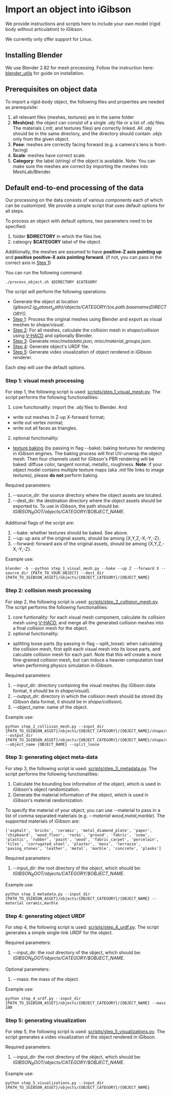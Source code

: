 # Import an object into iGibson

We provide instructions and scripts here to include your own model (rigid body without articulation) to iGibson. 

We currently only offer support for Linux.

## Installing Blender

We use Blender 2.82 for mesh processing. Follow the instruction here: [blender_utils](../blender_utils/) for guide on installation.

## Prerequisites on object data

To import a rigid-body object, the following files and properties are needed as prerequisite:
1. all relevant files (meshes, textures) are in the same folder 
2. **Mesh(es)**: the object can consist of a single *.obj* file or a list of *.obj* files. The materials (*.mtl*, and textures files) are correctly linked. All *.obj* should be in the same directory, and the directory should contain *.obj*s only from the given object. 
3. **Pose**: meshes are correctly facing forward (e.g. a camera's lens is front-facing)
4. **Scale**: meshes have correct scale.
5. **Category**: the label (string) of the object is available.
Note: You can make sure the meshes are correct by importing the meshes into MeshLab/Blender.

## Default end-to-end processing of the data

Our processing on the data consists of various components each of which can be customized. We provide a simple script that uses default options for all steps. 

To process an object with default options, two parameters need to be specified:
1. folder **$DIRECTORY** in which the files live.
2. cateogry **$CATEGORY** label of the object.

Additionally, the meshes are assumed to have **positive-Z axis pointing up** and **positive positive-X axis pointing forward**. (if not, you can pass in the correct axis in [Step 1](#step-1-visual-mesh-processing))

You can run the following command:
```
./process_object.sh $DIRECTORY $CATEGORY
```

The script will perform the following operations:
- Generate the object at location *$(gibson2.ig_dataset_path)/objects/$CATEGORY/$(os.path.basename($DIRECTORY))*.
- [Step 1](#step-1-visual-mesh-processing): Process the original meshes using Blender and export as visual meshes to *shape/visual*.
- [Step 2](#step-2-collision-mesh-processing): For all meshes, calculate the collision mesh in *shape/collision* using [V-HACD](https://github.com/kmammou/v-hacd) and optionally Blender.
- [Step 3](#step-3-generating-object-link-data): Generate *misc/metadata.json, misc/material_groups.json*.
- [Step 4](#step-4-generating-object-urdf): Generate object's URDF file.
- [Step 5](#step-5-generating-visualization): Generate video visualization of object rendered in iGibson renderer.

Each step will use the default options.

### Step 1: visual mesh processing

For step 1, the following script is used: [scripts/step_1_visual_mesh.py](scripts/step_1_visual_mesh.py). 
The script performs the following functionalities:
1. core functionality: import the *.obj* files to Blender. And
- write out meshes in Z-up X-forward format; 
- write out vertex normal;
- write out all faces as triangles.
2. optional functionality:
- [texture baking](https://docs.blender.org/manual/en/latest/render/cycles/baking.html) (by passing in flag --bake): baking textures for rendering in iGibson engines. The baking process will first UV-unwrap the object mesh. Then four channels used for iGibson's PBR rendering will be baked: diffuse color, tangent normal, metallic, roughness.
**Note**: if your object model contains multiple texture maps (aka *.mtl* file links to image textures), please **do not** perform baking.

Required parameters:
1. --source_dir: the source directory where the object assets are located.
2. --dest_dir: the destination directory where the object assets should be exported to. To use in iGibson, the path should be: *$IGIBSON_ROOT/objects/$CATEGORY/$OBJECT_NAME*.

Additional flags of the script are:
1. --bake: whether textures should be baked. See above.
2. --up: up axis of the original assets, should be among {X,Y,Z,-X,-Y,-Z}.
3. --forward: forward axis of the original assets, should be among {X,Y,Z,-X,-Y,-Z}.

Example use:
```
blender -b --python step_1_visual_mesh.py --bake --up Z --forward X --source_dir {PATH_TO_YOUR_OBJECT} --dest_dir {PATH_TO_IGIBSON_ASSET}/objects/{OBJECT_CATEGORY}/{OBJECT_NAME}
```

### Step 2: collision mesh processing

For step 2, the following script is used: [scripts/step_2_collision_mesh.py](scripts/step_2_collision_mesh.py). 
The script performs the following functionalities:
1. core funtionality: for each visual mesh component, calculate its collision mesh using [V-HACD](https://github.com/kmammou/v-hacd), and merge all the generated collision meshes into a final collision mesh for the object.
2. optional functionality: 
- splitting loose parts (by passing in flag --split_loose): when calculating the collision mesh, first split each visual mesh into its loose parts, and calculate collision mesh for each part. Note that this will create a more fine-grained collision mesh, but can induce a heavier computation load when performing physics simulation in iGibson. 

Required parameters:
1. --input_dir: directory containing the visual meshes  (by iGibson data format, it should be in *shape/visual*).
2. --output_dir: directory in which the collision mesh should be stored (by iGibson data format, it should be in *shape/collision*).
3. --object_name: name of the object.

Example use:
```
python step_2_collision_mesh.py --input_dir {PATH_TO_IGIBSON_ASSET}/objects/{OBJECT_CATEGORY}/{OBJECT_NAME}/shape/visual --output_dir {PATH_TO_IGIBSON_ASSET}/objects/{OBJECT_CATEGORY}/{OBJECT_NAME}/shape/collision --object_name {OBJECT_NAME} --split_loose
```


### Step 3: generating object meta-data 

For step 3, the following script is used: [scripts/step_3_metadata.py](scripts/step_3_metadata.py). 
The script performs the following functionalities:
1. Calculate the bounding box information of the object, which is used in iGibson's object randomization.
2. Generate the material information of the object, which is used in iGibson's material randomization.

To specify the material of your object, you can use --material to pass in a list of comma separated materials (e.g. *--material wood,metal,marble*). The supported materials of iGibson are:
```
['asphalt', 'bricks', 'ceramic', 'metal_diamond_plate', 'paper', 'chipboard', 'wood_floor', 'rocks', 'ground', 'fabric', 'snow', 'plastic', 'rubber', 'paint', 'wood', 'fabric_carpet', 'porcelain', 'tiles', 'corrugated_steel', 'plaster', 'moss', 'terrazzo', 'paving_stones', 'leather', 'metal', 'marble', 'concrete', 'planks']
```
Required parameters:
1. --input_dir: the root directory of the object, which should be: *$IGIBSON_ROOT/objects/$CATEGORY/$OBJECT_NAME*.

Example use:
```
python step_3_metadata.py --input_dir {PATH_TO_IGIBSON_ASSET}/objects/{OBJECT_CATEGORY}/{OBJECT_NAME} --material ceramic,marble
```

### Step 4: generating object URDF

For step 4, the following script is used: [scripts/step_4_urdf.py](scripts/step_4_urdf.py). 
The script generates a simple single-link URDF for the object.

Required parameters:
1. --input_dir: the root directory of the object, which should be: *$IGIBSON_ROOT/objects/$CATEGORY/$OBJECT_NAME*.

Optional parameters:
1. --mass: the mass of the object.

Example use:
```
python step_4_urdf.py --input_dir {PATH_TO_IGIBSON_ASSET}/objects/{OBJECT_CATEGORY}/{OBJECT_NAME} --mass 100
```

### Step 5: generating visualization
 
For step 5, the following script is used: [scripts/step_5_visualizations.py](scripts/step_5_visualizations.py). 
The script generates a video visualization of the object rendered in iGibson.

Required parameters:
1. --input_dir: the root directory of the object, which should be: *$IGIBSON_ROOT/objects/$CATEGORY/$OBJECT_NAME*.

Example use:
```
python step_5_visualizations.py --input_dir {PATH_TO_IGIBSON_ASSET}/objects/{OBJECT_CATEGORY}/{OBJECT_NAME}
```

